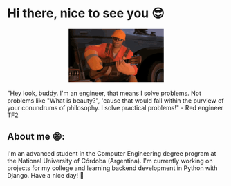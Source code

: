 <h1> Hi there, nice to see you 😎 </h1>
<p align="center">
  <img src="team-fortress2-engineer.gif" alt="Red engineer playing an guitar.">
</p>
"Hey look, buddy. I'm an engineer, that means I solve problems. Not problems like "What is beauty?", 'cause that would fall within the purview of your conundrums of philosophy. I solve practical problems!" - Red engineer TF2
<h2>About me 😁:</h2>
I'm an advanced student in the Computer Engineering degree program at the National University of Córdoba (Argentina). I'm currently working on projects for my college and learning backend development in Python with Django. Have a nice day! 🦾
